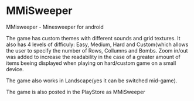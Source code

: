 # MMiSweeper
MMisweeper - Minesweeper for android

The game has custom themes with different sounds and grid textures.
It also has 4 levels of difficuly: Easy, Medium, Hard and Custom(which allows the user to specify the number of Rows, Collumns and Bombs.
Zoom in/out was added to increase the readability in the case of a greater amount of items beeing displayed when playing on hard/custom game on a small device.


The game also works in Landscape(yes it can be switched mid-game).

The game is also posted in the PlayStore as MMiSweeper
